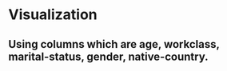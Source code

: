 # Visualization

## Using columns which are age, workclass, marital-status, gender, native-country.
